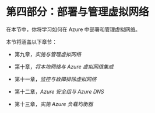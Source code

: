 # 第四部分：部署与管理虚拟网络

在本节中，你将学习如何在 Azure 中部署和管理虚拟网络。

本节将涵盖以下章节：

+   第九章，*实施与管理虚拟网络*

+   第十章，*将本地网络与 Azure 虚拟网络集成*

+   第十一章，*监控与故障排除虚拟网络*

+   第十二章，*Azure 安全组与 Azure DNS*

+   第十三章，*实施 Azure 负载均衡器*
